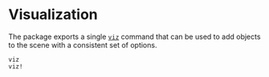 # Visualization

The package exports a single [`viz`](@ref) command that
can be used to add objects to the scene with a consistent
set of options.

```@docs
viz
viz!
```